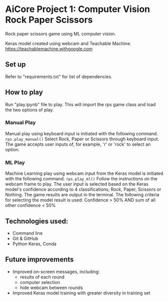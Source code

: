 # AiCore Project 1: Computer Vision Rock Paper Scissors

Rock paper scissors game using ML computer vision.

Keras model created using webcam and Teachable Machine.
https://teachablemachine.withgoogle.com

## Set up
Refer to "requirements.txt" for list of dependencies.

## How to play
Run "play.ipynb" file to play. This will import the rps game class and load the two options of play.

### Manual Play
Manual play using keyboard input is initiated with the following command.
``rps.play_manual()``
Select Rock, Paper or Scissors through keyboard input. The game accepts user inputs of, for example, 'r' or 'rock' to select an option.

### ML Play
Machine Learning play using webcam input from the Keras model is initiated with the following command.
``rps.play_ml()``
Follow the instructions on the webcam frame to play. The user input is selected based on the Keras model's confidence according to 4 classifications; Rock, Paper, Scissors or Nothing. The game results are output in the terminal.
The following criteria for selecting the model result is used:
Confidence > 50% AND sum of all other confidence < 50%

## Technologies used:
- Command line
- Git & GitHub
- Python Keras, Conda

## Future improvements
- Improved on-screen messages, including:
    - results of each round
    - computer selection
    - hide webcam between rounds
- Improved Keras model training with greater diversity in training set